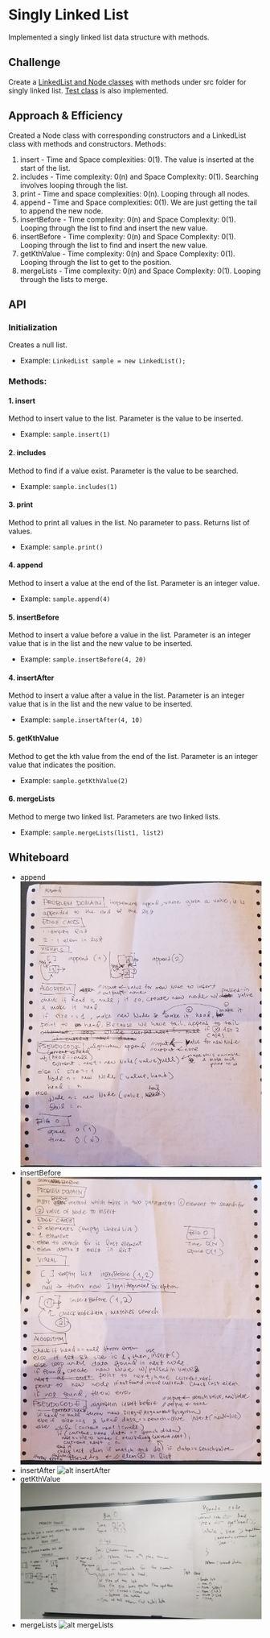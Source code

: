 # Singly Linked List
Implemented a singly linked list data structure with methods.

## Challenge
Create a [LinkedList and Node classes](https://github.com/joriefernandez/data-structures-and-algorithms/blob/master/challenges-401/linkedlist/src/main/java/linkedlist/LinkedList.java) with methods under src folder for singly linked list. [Test class](https://github.com/joriefernandez/data-structures-and-algorithms/blob/master/challenges-401/linkedlist/src/test/java/linkedlist/LinkedListTest.java) is also implemented.

## Approach & Efficiency
Created a Node class with corresponding constructors and a LinkedList class with methods and constructors. Methods:
1. insert - Time and Space complexities: 0(1). The value is inserted at the start of the list.
2. includes - Time complexity: 0(n) and Space Complexity: 0(1). Searching involves looping through the list.
3. print - Time and space complexities: 0(n). Looping through all nodes.
4. append - Time and Space complexities: 0(1). We are just getting the tail to append the new node. 
5. insertBefore - Time complexity: 0(n) and Space Complexity: 0(1). Looping through the list to find and insert the new value.
6. insertBefore - Time complexity: 0(n) and Space Complexity: 0(1). Looping through the list to find and insert the new value.
7. getKthValue - Time complexity: 0(n) and Space Complexity: 0(1). Looping through the list to get to the position.
8. mergeLists - Time complexity: 0(n) and Space Complexity: 0(1). Looping through the lists to merge.
## API
### Initialization
Creates a null list. 
* Example: `LinkedList sample = new LinkedList();`
### Methods:
#### 1. insert 
Method to insert value to the list. Parameter is the value to be inserted.
* Example: `sample.insert(1)`
#### 2. includes
Method to find if a value exist. Parameter is the value to be searched.
* Example: `sample.includes(1)`
#### 3. print
Method to print all values in the list. No parameter to pass. Returns list of values.
* Example: `sample.print()`
#### 4. append
Method to insert a value at the end of the list. Parameter is an integer value.
* Example: `sample.append(4)`
#### 5. insertBefore
Method to insert a value before a value in the list. Parameter is an integer value that is in the list and the new value to be inserted.
* Example: `sample.insertBefore(4, 20)`
#### 4. insertAfter
Method to insert a value after a value in the list. Parameter is an integer value that is in the list and the new value to be inserted.
* Example: `sample.insertAfter(4, 10)`
#### 5. getKthValue
Method to get the kth value from the end of the list. Parameter is an integer value that indicates the position.
* Example: `sample.getKthValue(2)`
#### 6. mergeLists
Method to merge two linked list. Parameters are two linked lists.
* Example: `sample.mergeLists(list1, list2)`

## Whiteboard
* append
![alt append](https://raw.githubusercontent.com/joriefernandez/data-structures-and-algorithms/master/challenges-401/assets/ll_insertions2.jpg)
* insertBefore
![alt insertBefore](https://raw.githubusercontent.com/joriefernandez/data-structures-and-algorithms/master/challenges-401/assets/ll_insertions3.jpg)
* insertAfter
![alt insertAfter](https://raw.githubusercontent.com/joriefernandez/data-structures-and-algorithms/master/challenges-401/assets/ll_insertions1.jpg)
* getKthValue
![alt getKthValue](https://raw.githubusercontent.com/joriefernandez/data-structures-and-algorithms/master/challenges-401/assets/ll_kth_from_end.jpg)
* mergeLists
![alt mergeLists](https://raw.githubusercontent.com/joriefernandez/data-structures-and-algorithms/master/challenges-401/assets/merge-list.jpg)
